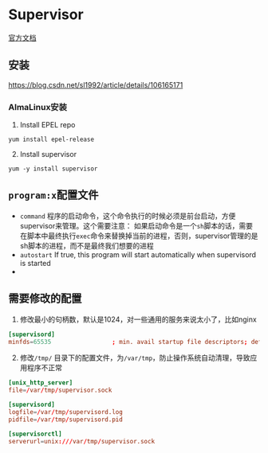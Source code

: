 # Supervisor


[官方文档](http://supervisord.org/index.html )


## 安装
https://blog.csdn.net/sl1992/article/details/106165171

### AlmaLinux安装

1. Install EPEL repo
```shell
yum install epel-release
```

2.  Install supervisor
```shell
yum -y install supervisor
```

## `program:x`配置文件

- `command`
    程序的启动命令，这个命令执行的时候必须是前台启动，方便supervisor来管理。这个需要注意： 如果启动命令是一个`sh`脚本的话，需要在脚本中最终执行`exec`命令来替换掉当前的进程，否则，supervisor管理的是sh脚本的进程，而不是最终我们想要的进程
- `autostart`
    If true, this program will start automatically when supervisord is started
- 


## 需要修改的配置

1. 修改最小的句柄数，默认是1024，对一些通用的服务来说太小了，比如nginx
```conf
[supervisord]
minfds=65535                 ; min. avail startup file descriptors; default 1024
```

2. 修改`/tmp/` 目录下的配置文件，为`/var/tmp`，防止操作系统自动清理，导致应用程序不正常

```conf
[unix_http_server]
file=/var/tmp/supervisor.sock

[supervisord]
logfile=/var/tmp/supervisord.log
pidfile=/var/tmp/supervisord.pid

[supervisorctl]
serverurl=unix:///var/tmp/supervisor.sock
```
